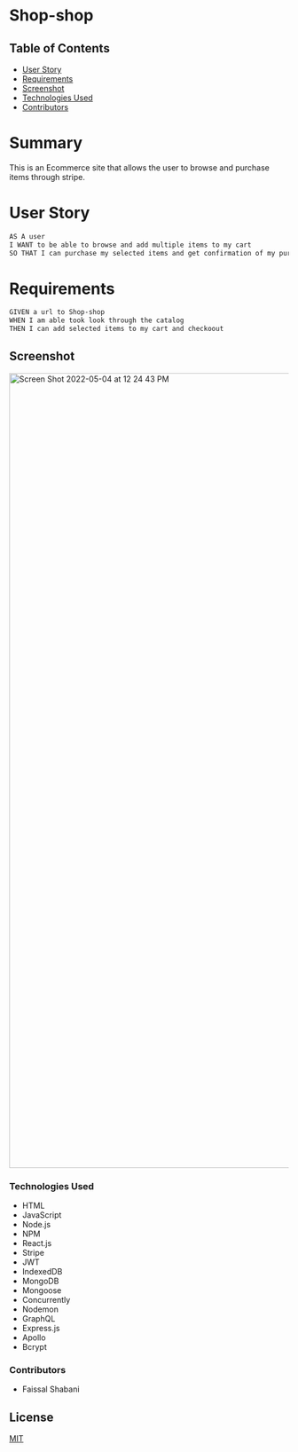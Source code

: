 # Shop-shop

## Table of Contents

- [User Story](#user-story)
- [Requirements](#requirements)
- [Screenshot](#screenshot)
- [Technologies Used](#technologies-used)
- [Contributors](#contributors)

# Summary

This is an Ecommerce site that allows the user to browse and purchase items through stripe. 

# User Story

```md
AS A user
I WANT to be able to browse and add multiple items to my cart
SO THAT I can purchase my selected items and get confirmation of my purchase
```

# Requirements

```md
GIVEN a url to Shop-shop
WHEN I am able took look through the catalog
THEN I can add selected items to my cart and checkoout
```
## Screenshot
<img width="1433" alt="Screen Shot 2022-05-04 at 12 24 43 PM" src="https://user-images.githubusercontent.com/92201576/166744432-eabc459b-49ad-4a64-859a-f8fbbbbf4e4c.png">


### Technologies Used

- HTML
- JavaScript
- Node.js
- NPM
- React.js
- Stripe
- JWT
- IndexedDB
- MongoDB
- Mongoose
- Concurrently
- Nodemon
- GraphQL
- Express.js
- Apollo
- Bcrypt

### Contributors

- Faissal Shabani

## License
[MIT](https://choosealicense.com/licenses/mit/)

